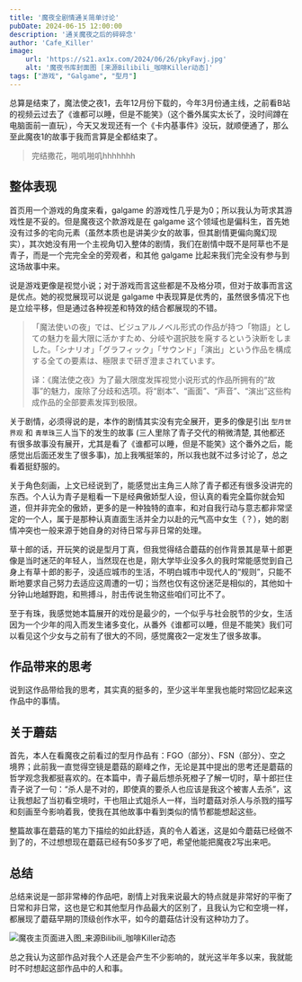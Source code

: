 ```yaml
---
title: '魔夜全剧情通关简单讨论'
pubDate: 2024-06-15 12:00:00
description: '通关魔夜之后的碎碎念'
author: 'Cafe_Killer'
image:
    url: 'https://s21.ax1x.com/2024/06/26/pkyFavj.jpg'
    alt: '魔夜书库封面图 [来源Bilibili_咖啡Killer动态]'
tags: ["游戏", "Galgame", "型月"]
---
```


总算是结束了，魔法使之夜1，去年12月份下载的，今年3月份通主线，之前看B站的视频云过去了《谁都可以睡，但是不能笑》（这个番外属实太长了，没时间蹲在电脑面前一直玩），今天又发现还有一个《卡内基事件》没玩，就顺便通了，那么至此魔夜1的故事于我而言算是全都结束了。

> 完结撒花，啪叽啪叽hhhhhhh

## 整体表现

首页用一个游戏的角度来看，galgame 的游戏性几乎是为0；所以我认为苛求其游戏性是不妥的。但是魔夜这个款游戏是在 galgame 这个领域也是偏科生，首先她没有过多的宅向元素（虽然本质也是讲美少女的故事，但其剧情更偏向魔幻现实），其次她没有用一个主视角切入整体的剧情，我们在剧情中既不是阿草也不是青子，而是一个完完全全的旁观者，和其他 galgame 比起来我们完全没有参与到这场故事中来。

说是游戏更像是视觉小说；对于游戏而言这些都是不及格分项，但对于故事而言这是优点。她的视觉展现可以说是 galgame 中表现算是优秀的，虽然很多情况下也是立绘平移，但是通过各种视差和特效的结合都展现的不错。

> 「魔法使いの夜」では、ビジュアルノベル形式の作品が持つ「物語」としての魅力を最大限に活かすため、分岐や選択肢を廃するという決断をしました。「シナリオ」「グラフィック」「サウンド」「演出」という作品を構成する全ての要素は、極限まで研ぎ澄まされています。  
>   
> 译：《魔法使之夜》为了最大限度发挥视觉小说形式的作品所拥有的“故事”的魅力，废除了分歧和选项。将“剧本”、“画面”、“声音”、“演出”这些构成作品的全部要素发挥到极限。  

关于剧情，必须得说的是，本作的剧情其实没有完全展开，更多的像是引出 `型月世界观` 和 `青草珠`三人当下的发生的故事 (三人里除了青子交代的稍微清楚, 其他都还有很多故事没有展开，尤其是看了《谁都可以睡，但是不能笑》这个番外之后，能感觉出后面还发生了很多事)，加上我嘴挺笨的，所以我也就不过多讨论了，总之看着挺舒服的。

关于角色刻画，上文已经说到了，能感觉出主角三人除了青子都还有很多没讲完的东西。个人认为青子是粗看一下是经典傲娇型人设，但认真的看完全篇你就会知道，但并非完全的傲娇，更多的是一种独特的直率，和对自我行动与意志都非常坚定的一个人，属于是那种认真直面生活并全力以赴的元气高中女生（？），她的剧情冲突也一般来源于她自身的对待日常与非日常的处理。

草十郎的话，开玩笑的说是型月丁真，但我觉得结合蘑菇的创作背景其是草十郎更像是当时迷茫的年轻人，当然现在也是，刚大学毕业没多久的我时常能感觉到自己身上有草十郎的影子，没适应城市的生活，不明白城市中现代人的“规则”，只能不断地要求自己努力去适应这周遭的一切；当然也仅有这份迷茫是相似的，其他如十分钟山地越野跑，和熊搏斗，肘击传说生物这些咱们可比不了。

至于有珠，我感觉她本篇展开的戏份是最少的，一个似乎与社会脱节的少女，生活因为一个少年的闯入而发生诸多变化，从番外《谁都可以睡，但是不能笑》我们可以看见这个少女与之前有了很大的不同，感觉魔夜2一定发生了很多故事。

## 作品带来的思考

说到这作品带给我的思考，其实真的挺多的，至少这半年里我也能时常回忆起来这作品中的事情。

## 关于蘑菇

首先，本人在看魔夜之前看过的型月作品有：FGO（部分）、FSN（部分）、空之境界；此前我一直觉得空镜是蘑菇的巅峰之作，无论是其中提出的思考还是蘑菇的哲学观念我都挺喜欢的。在本篇中，青子最后想杀死橙子了解一切时，草十郎拦住青子说了一句：“杀人是不对的，即使真的要杀人也应该是我这个被害人去杀”，这让我想起了当初看空境时，干也阻止式姐杀人一样，当时蘑菇对杀人与杀戮的描写和刻画至今影响着我，使我在其他故事中看到类似的情节都能想起这些。

整篇故事在蘑菇的笔力下描绘的如此舒适，真的令人着迷，这是如今蘑菇已经做不到了的，不过想想现在蘑菇已经有50多岁了吧，希望他能把魔夜2写出来吧。

## 总结

总结来说是一部非常棒的作品吧，剧情上对我来说最大的特点就是非常好的平衡了日常和非日常，这也是它和其他型月作品最大的区别了，且我认为它和空境一样，都展现了蘑菇早期的顶级创作水平，如今的蘑菇估计没有这种功力了。

![魔夜主页面进入图_来源Bilibili_咖啡Killer动态](https://s21.ax1x.com/2024/06/26/pkyF0rn.jpg)

总之我认为这部作品对我个人还是会产生不少影响的，就光这半年多以来，我就能时不时想起这部作品中的人和事。